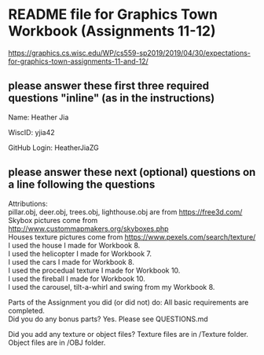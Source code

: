 # README file for Graphics Town Workbook (Assignments 11-12)

https://graphics.cs.wisc.edu/WP/cs559-sp2019/2019/04/30/expectations-for-graphics-town-assignments-11-and-12/

## please answer these first three required questions "inline" (as in the instructions)

Name: Heather Jia

WiscID: yjia42

GitHub Login: HeatherJiaZG

## please answer these next (optional) questions on a line following the questions

Attributions: <br>
pillar.obj, deer.obj, trees.obj, lighthouse.obj are from https://free3d.com/  <br>
Skybox pictures come from http://www.custommapmakers.org/skyboxes.php <br>
Houses texture pictures come from https://www.pexels.com/search/texture/ <br>
I used the house I made for Workbook 8.<br>
I used the helicopter I made for Workbook 7.<br>
I used the cars I made for Workbook 8.<br>
I used the procedual texture I made for Workbook 10.<br>
I used the fireball I made for Workbook 10.<br>
I used the carousel, tilt-a-whirl and swing from my Workbook 8.<br>

Parts of the Assignment you did (or did not) do:
All basic requirements are completed.<br>
Did you do any bonus parts?
Yes. Please see QUESTIONS.md

Did you add any texture or object files?
Texture files are in /Texture folder. Object files are in /OBJ folder.<br>
